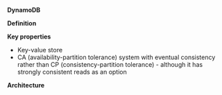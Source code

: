 **DynamoDB**

**Definition**

**Key properties**
* Key-value store
* CA (availability-partition tolerance) system with eventual consistency rather than CP (consistency-partition tolerance) - although it has strongly consistent reads as an option

**Architecture**